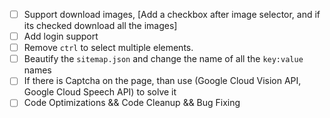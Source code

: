 - [ ] Support download images, [Add a checkbox after image selector, and if its checked download all the images]
- [ ] Add login support
- [ ] Remove `ctrl` to select multiple elements.
- [ ] Beautify the `sitemap.json` and change the name of all the `key:value` names
- [ ] If there is Captcha on the page, than use (Google Cloud Vision API, Google Cloud Speech API) to solve it
- [ ] Code Optimizations && Code Cleanup && Bug Fixing
